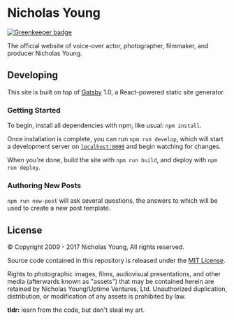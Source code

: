 # Nicholas Young

[![Greenkeeper badge](https://badges.greenkeeper.io/nicholaswyoung/web.svg)](https://greenkeeper.io/)

The official website of voice-over actor, photographer, filmmaker, and producer Nicholas Young.

## Developing

This site is built on top of
[Gatsby](https://github.com/gatsbyjs/gatsby/tree/1.0/) 1.0, a React-powered
static site generator.

### Getting Started

To begin, install all dependencies with npm, like usual: `npm install`.

Once installation is complete, you can run `npm run develop`, which will start a
development server on [`localhost:8000`](http://localhost:8000) and begin
watching for changes.

When you're done, build the site with `npm run build`, and deploy with `npm run
deploy`.

### Authoring New Posts

`npm run new-post` will ask several questions, the answers to which will be used
to create a new post template.

## License

&copy; Copyright 2009 - 2017 Nicholas Young, All rights reserved.

Source code contained in this repository is released under the [MIT
License](https://opensource.org/licenses/MIT).

Rights to photographic images, films, audiovisual presentations, and other media (afterwards known as "assets") that may be contained herein are retained by Nicholas Young/Uptime Ventures, Ltd. Unauthorized duplication, distribution, or modification of any assets is prohibited by law.

**tldr:** learn from the code, but don't steal my art.
